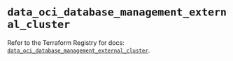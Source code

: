 # `data_oci_database_management_external_cluster`

Refer to the Terraform Registry for docs: [`data_oci_database_management_external_cluster`](https://registry.terraform.io/providers/hashicorp/oci/7.19.0/docs/data-sources/database_management_external_cluster).
